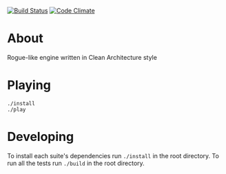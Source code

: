 [![Build Status](https://travis-ci.org/butzopower/clean-rogue.svg?branch=master)](https://travis-ci.org/butzopower/clean-rogue)
[![Code Climate](https://codeclimate.com/github/butzopower/clean-rogue/badges/gpa.svg)](https://codeclimate.com/github/butzopower/clean-rogue)

# About

Rogue-like engine written in Clean Architecture style

# Playing

```
./install
./play
```

# Developing

To install each suite's dependencies run `./install` in the root directory.  To run all the tests run `./build` in the root directory.

